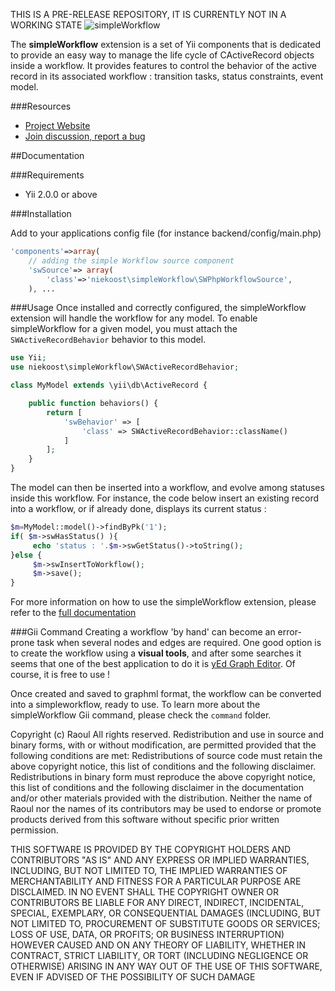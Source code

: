 THIS IS A PRE-RELEASE REPOSITORY, IT IS CURRENTLY NOT IN A WORKING STATE
![simpleWorkflow](http://s172418307.onlinehome.fr/project/yiiDemo/images/sw-logo-big.png)


The **simpleWorkflow** extension is a set of Yii components that is dedicated to provide an easy way to manage the life cycle of CActiveRecord objects inside a workflow. 
It provides features to control the behavior of the active record in its associated workflow : transition tasks, status constraints, event model.


###Resources
* [Project Website](http://s172418307.onlinehome.fr/project/sandbox/www/index.php?r=simpleWorkflow/page&view=home)
* [Join discussion, report a bug](http://www.yiiframework.com/forum/index.php?/topic/12071-extension-simpleworkflow/)


##Documentation

###Requirements
* Yii 2.0.0 or above

###Installation

Add to your applications config file (for instance backend/config/main.php)
```php
'components'=>array(	
	// adding the simple Workflow source component
    'swSource'=> array(
        'class'=>'niekoost\simpleWorkflow\SWPhpWorkflowSource',
	), ...

```

###Usage
Once installed and correctly configured, the simpleWorkflow extension will handle the workflow for any model. 
To enable simpleWorkflow for a given model, you must attach the `SWActiveRecordBehavior` behavior to this model.

```php
use Yii;
use niekoost\simpleWorkflow\SWActiveRecordBehavior;

class MyModel extends \yii\db\ActiveRecord {

    public function behaviors() {
        return [
            'swBehavior' => [
                'class' => SWActiveRecordBehavior::className()
            ]
        ];
    }
}
```

The model can then be inserted into a workflow, and evolve among statuses inside this workflow.
For instance, the code below insert an existing record into a workflow, or if already done, displays its current status :

```php
$m=MyModel::model()->findByPk('1');
if( $m->swHasStatus() ){
     echo 'status : '.$m->swGetStatus()->toString();		
}else {
     $m->swInsertToWorkflow();
     $m->save();
}
```

For more information on how to use the simpleWorkflow extension, please refer to the [full documentation](http://s172418307.onlinehome.fr/project/yiiDemo/index.php?r=simpleworkflowdemo/index)

###Gii Command
Creating a workflow 'by hand' can become an error-prone task when several nodes and edges are required. One good option is to create the workflow using a **visual tools**, and after some searches
it seems that one of the best application to do it is [yEd Graph Editor](http://www.yworks.com/en/products_yed_about.html). Of course, it is free to use !


Once created and saved to graphml format, the workflow can be converted into a simpleworkflow, ready to use. To learn more about the simpleWorkflow Gii command, please check the
`command` folder.

 
Copyright (c) Raoul All rights reserved.
Redistribution and use in source and binary forms, with or without modification, are permitted provided that the following conditions are met:
Redistributions of source code must retain the above copyright notice, this list of conditions and the following disclaimer. Redistributions in binary form must 
reproduce the above copyright notice, this list of conditions and the following disclaimer in the documentation and/or other materials provided with the distribution. 
Neither the name of Raoul nor the names of its contributors may be used to endorse or promote products derived from this software without specific prior written permission.

THIS SOFTWARE IS PROVIDED BY THE COPYRIGHT HOLDERS AND CONTRIBUTORS "AS IS" AND ANY EXPRESS OR IMPLIED WARRANTIES, INCLUDING, BUT NOT LIMITED TO, THE IMPLIED 
WARRANTIES OF MERCHANTABILITY AND FITNESS FOR A PARTICULAR PURPOSE ARE DISCLAIMED. IN NO EVENT SHALL THE COPYRIGHT OWNER OR CONTRIBUTORS BE LIABLE FOR ANY 
DIRECT, INDIRECT, INCIDENTAL, SPECIAL, EXEMPLARY, OR CONSEQUENTIAL DAMAGES (INCLUDING, BUT NOT LIMITED TO, PROCUREMENT OF SUBSTITUTE GOODS OR SERVICES; LOSS 
OF USE, DATA, OR PROFITS; OR BUSINESS INTERRUPTION) HOWEVER CAUSED AND ON ANY THEORY OF LIABILITY, WHETHER IN CONTRACT, STRICT LIABILITY, OR TORT 
(INCLUDING NEGLIGENCE OR OTHERWISE) ARISING IN ANY WAY OUT OF THE USE OF THIS SOFTWARE, EVEN IF ADVISED OF THE POSSIBILITY OF SUCH DAMAGE 
